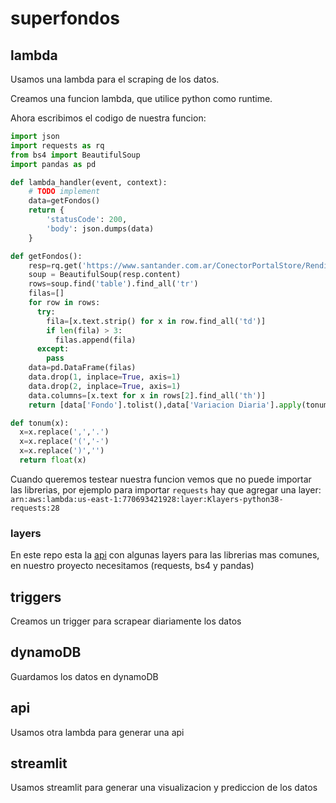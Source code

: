 # superfondos

## lambda 

Usamos una lambda para el scraping de los datos.

Creamos una funcion lambda, que utilice python como runtime.

Ahora escribimos el codigo de nuestra funcion:

```python
import json
import requests as rq
from bs4 import BeautifulSoup
import pandas as pd

def lambda_handler(event, context):
    # TODO implement    
    data=getFondos()    
    return {
        'statusCode': 200,
        'body': json.dumps(data)
    }

def getFondos():
    resp=rq.get('https://www.santander.com.ar/ConectorPortalStore/Rendimiento')
    soup = BeautifulSoup(resp.content)
    rows=soup.find('table').find_all('tr')
    filas=[]
    for row in rows:
      try:
        fila=[x.text.strip() for x in row.find_all('td')]
        if len(fila) > 3:
          filas.append(fila)
      except:
        pass
    data=pd.DataFrame(filas)
    data.drop(1, inplace=True, axis=1)
    data.drop(2, inplace=True, axis=1)
    data.columns=[x.text for x in rows[2].find_all('th')]
    return [data['Fondo'].tolist(),data['Variacion Diaria'].apply(tonum).tolist(),data['Valores a la Fecha'].str.replace('.','').str.replace(',','.').astype('float').tolist()]

def tonum(x):
  x=x.replace(',','.')
  x=x.replace('(','-')
  x=x.replace(')','')
  return float(x)
```
Cuando queremos testear nuestra funcion vemos que no puede importar las librerias, por ejemplo para importar `requests` hay que agregar una layer: `arn:aws:lambda:us-east-1:770693421928:layer:Klayers-python38-requests:28`

### layers

En este repo esta la [api](https://github.com/keithrozario/Klayers) con algunas layers para las librerias mas comunes, en nuestro proyecto necesitamos (requests, bs4 y pandas)

## triggers

Creamos un trigger para scrapear diariamente los datos

## dynamoDB 

Guardamos los datos en dynamoDB

## api

Usamos otra lambda para generar una api

## streamlit 

Usamos streamlit para generar una visualizacion y prediccion de los datos



